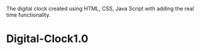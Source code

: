 The digital clock created using HTML, CSS, Java Script with adding the real time functionality.
# Digital-Clock1.0
